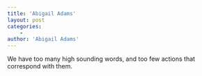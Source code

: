 ```yaml
---
title: 'Abigail Adams'
layout: post
categories:
    -
author: 'Abigail Adams'
---
```


We have too many high sounding words, and too few actions that correspond with them.
